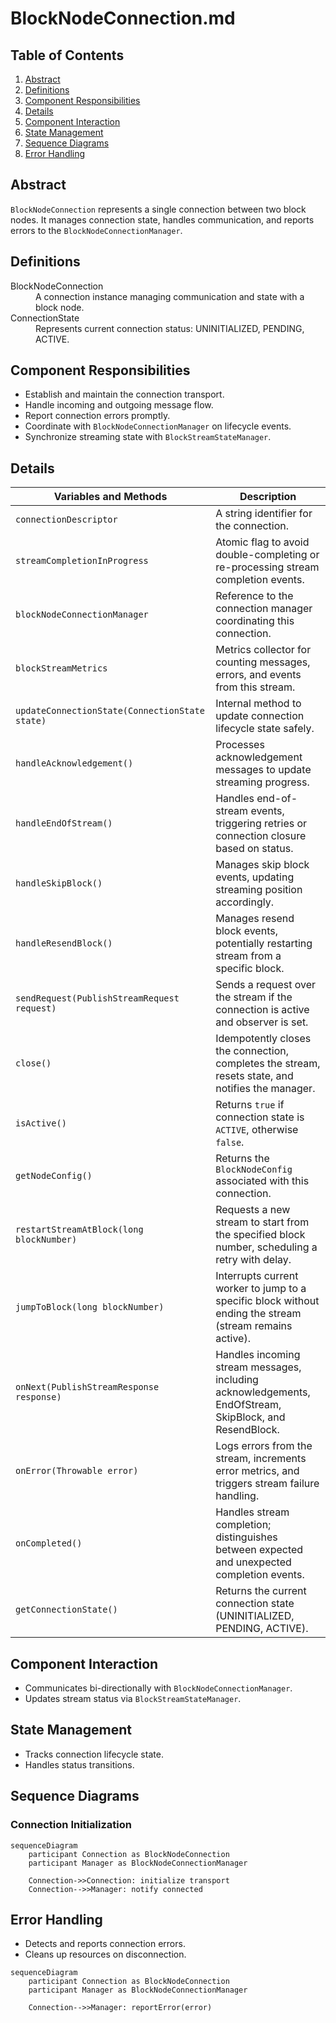 # BlockNodeConnection.md

## Table of Contents

1. [Abstract](#abstract)
2. [Definitions](#definitions)
3. [Component Responsibilities](#component-responsibilities)
4. [Details](#details)
5. [Component Interaction](#component-interaction)
6. [State Management](#state-management)
7. [Sequence Diagrams](#sequence-diagrams)
8. [Error Handling](#error-handling)

## Abstract

`BlockNodeConnection` represents a single connection between two block nodes.
It manages connection state, handles communication, and reports errors to the `BlockNodeConnectionManager`.

## Definitions

<dl>
<dt>BlockNodeConnection</dt>
<dd>A connection instance managing communication and state with a block node.</dd>

<dt>ConnectionState</dt>
<dd>Represents current connection status: UNINITIALIZED, PENDING, ACTIVE.</dd>
</dl>

## Component Responsibilities

- Establish and maintain the connection transport.
- Handle incoming and outgoing message flow.
- Report connection errors promptly.
- Coordinate with `BlockNodeConnectionManager` on lifecycle events.
- Synchronize streaming state with `BlockStreamStateManager`.

## Details

|             Variables and Methods              |                                               Description                                                |
|------------------------------------------------|----------------------------------------------------------------------------------------------------------|
| `connectionDescriptor`                         | A string identifier for the connection.                                                                  |
| `streamCompletionInProgress`                   | Atomic flag to avoid double-completing or re-processing stream completion events.                        |
| `blockNodeConnectionManager`                   | Reference to the connection manager coordinating this connection.                                        |
| `blockStreamMetrics`                           | Metrics collector for counting messages, errors, and events from this stream.                            |
| `updateConnectionState(ConnectionState state)` | Internal method to update connection lifecycle state safely.                                             |
| `handleAcknowledgement()`                      | Processes acknowledgement messages to update streaming progress.                                         |
| `handleEndOfStream()`                          | Handles end-of-stream events, triggering retries or connection closure based on status.                  |
| `handleSkipBlock()`                            | Manages skip block events, updating streaming position accordingly.                                      |
| `handleResendBlock()`                          | Manages resend block events, potentially restarting stream from a specific block.                        |
| `sendRequest(PublishStreamRequest request)`    | Sends a request over the stream if the connection is active and observer is set.                         |
| `close()`                                      | Idempotently closes the connection, completes the stream, resets state, and notifies the manager.        |
| `isActive()`                                   | Returns `true` if connection state is `ACTIVE`, otherwise `false`.                                       |
| `getNodeConfig()`                              | Returns the `BlockNodeConfig` associated with this connection.                                           |
| `restartStreamAtBlock(long blockNumber)`       | Requests a new stream to start from the specified block number, scheduling a retry with delay.           |
| `jumpToBlock(long blockNumber)`                | Interrupts current worker to jump to a specific block without ending the stream (stream remains active). |
| `onNext(PublishStreamResponse response)`       | Handles incoming stream messages, including acknowledgements, EndOfStream, SkipBlock, and ResendBlock.   |
| `onError(Throwable error)`                     | Logs errors from the stream, increments error metrics, and triggers stream failure handling.             |
| `onCompleted()`                                | Handles stream completion; distinguishes between expected and unexpected completion events.              |
| `getConnectionState()`                         | Returns the current connection state (UNINITIALIZED, PENDING, ACTIVE).                                   |

## Component Interaction

- Communicates bi-directionally with `BlockNodeConnectionManager`.
- Updates stream status via `BlockStreamStateManager`.

## State Management

- Tracks connection lifecycle state.
- Handles status transitions.

## Sequence Diagrams

### Connection Initialization

```mermaid
sequenceDiagram
    participant Connection as BlockNodeConnection
    participant Manager as BlockNodeConnectionManager

    Connection->>Connection: initialize transport
    Connection-->>Manager: notify connected
```

## Error Handling

- Detects and reports connection errors.
- Cleans up resources on disconnection.

```mermaid
sequenceDiagram
    participant Connection as BlockNodeConnection
    participant Manager as BlockNodeConnectionManager

    Connection-->>Manager: reportError(error)
```
